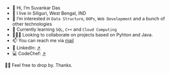 - 👋 Hi, I’m Suvankar Das
- 🏡 I live in Siliguri, West Bengal, IND
- 👀 I’m interested in `Data Structure`, `OOPs`, `Web Development` and a bunch of other technologies
- 🌱 Currently learning `SQL`, `C++` and `Cloud Computing`
- 👨🏻‍💻 Looking to collaborate on projects based on Pyhton and Java.
- 📫 You can reach me via [mail](suvankar_das@outlook.com)
- 💼 LinkedIn: [↗️](http://linkedin.com/in/imsuvankar)
- 💻 CodeChef: [↗️](https://www.codechef.com/users/suvankar_das)

🤝🏼 Feel free to drop by. Thanks.
